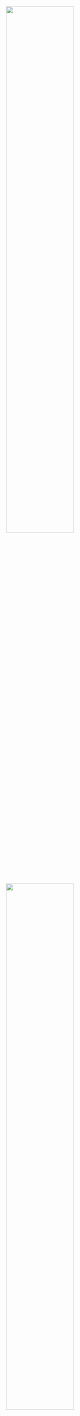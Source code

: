 <p align="center">
  <br>
  <img src="./image/mkty_cn_dark.svg#gh-dark-mode-only" style="width:60%;">
  <img src="./image/mkty_cn_light.svg#gh-light-mode-only" style="width:60%;">
</p>
<br>

# 明康慧医——基于LLM与多模态人工智能的健康管理与辅助诊疗系统的设计与实现

## 🌍 文档语言

<p style="display: flex;align-items: center;">
  <img src="./image/PRC_flag.svg" alt="PRC" style="height: 1em;" /> 
  &nbsp;<a href="./README.md"><b>简体中文</b></a>&nbsp;|&nbsp;
  <img src="./image/USA_flag.svg" alt="USA" style="height: 1em;" /> 
  &nbsp;<a href="./README_EN.md"><b>英语 (English)</b></a>&nbsp;|&nbsp;
  <img src="./image/SRV_flag.svg" alt="SRV" style="height: 1em;" /> 
  &nbsp;<a href="./README_VN.md"><b>越南语 (Tiếng Việt)</b></a>
</p>

> 请注意，本文档的英文与越南文版本均使用LLM翻译自中文版本，有人工校对但差错难免，若出现英文或越南文版本内容与中文版本的不一致时，以中文为准。

**项目全称：** 明康慧医（英语：_Minh Khoe Tue Y_；越南语：_Minh Khỏe Tuệ Y_；喃字：_明劸慧醫_）——基于LLM与多模态人工智能的健康管理与辅助诊疗系统的设计与实现 ( **简称:** 明康慧医智慧医疗系统 )

## 📖 项目介绍

以本毕业设计论文的“摘要”部分作为项目介绍：

&nbsp;&nbsp;&nbsp;&nbsp;在新时代互联网应用与技术进一步普及与人工智能技术飞速发展的双重驱动下，计算机技术在医健领域的应用可谓愈加广泛，大众对医健日渐增加的需求难以为传统的诊疗与保健管理模式所满足，其面临的诸多如诊断效率低下、医资配置不均、患者不便利与决策依赖经验等问题已相对严重。因此，如何利用互联网与前沿的人工智能技术，特别是利用大规模语言模型（LLM）与多模态技术来提升医疗保健相关业务的数字化、智能化已成为一个重要的课题。为更好地探讨互联网技术以及大语言模型与多模态等AI技术在医疗领域的潜力，本研究设计并实现了**明康慧医——基于LLM与多模态人工智能的健康管理与辅助诊疗系统**，本人同时也为提高医患交流效率和优化诊疗的流程尽一份作为本科毕业生的微薄之力。

&nbsp;&nbsp;&nbsp;&nbsp;本平台是一个集**注册登录、个人信息管理、多模态智能辅诊、医疗问答、诊疗论坛、病历管理、诊疗事项清单管理、资源中心及后台管理**九大模块于一体的分布式系统平台。系统宏观架构采用前后端分离设计，业务逻辑层后端基于`Python Flask`框架，数据库采用`MySQL`的方案，`RabbitMQ`实现完成业务逻辑端与智能服务端的异步消息通信，构建分布式微服务部署；前端页面组件化与交互效果采用`Vue3`、`axios`与`Element Plus`实现，系统鉴权通过JWT机制实现，保障数据的安全。

&nbsp;&nbsp;&nbsp;&nbsp;在AI智能服务端方面，“智能多模态辅诊”基于`BioMedCLIP`对比学习模型与`MarianMTModel`中英文神经机器翻译模型的级联架构，通过输入的医学影像，计算多条待判中文诊断描述为正确的相对概率分布。医疗问答、问题深度研究及其它语言生成任务均利用`MKTY-3B-Chat`大模型。该LLM以`Qwen2.5-3B-Instruct`为底座，采用`LLaMA-Factory`利用大量医学领域文本微调而成。问题深度研究模块基于“大模型讨论机制”，是为本人自研的一种LLM生成模式，可充分挖掘大模型内部的知识且可引导其推理。

&nbsp;&nbsp;&nbsp;&nbsp;“明康慧医”系统的具体设计与实现过程的描述在本文中得以完整呈现。这次研究首先明确了本系统开发的行业背景与选择上述技术路线的依据，然后在技术可行性角度，分层次解析了核心功能需求与实现方案，系统架构中各模块的工作原理与技术要点在文中以重点说明，全部性能指标在测试环节得到了覆盖测试。本人在文末总结了当前的成果，还作了后续改进方向的计划。这项医疗数字化的项目是为本人的一次探索，如能引发学生们对AI医疗的关注，吸引更多同学参与该领域，这便是本研究最大的价值所在。

**关键词：`医疗数字化`；`辅助诊疗`；`大规模语言模型`；`多模态`；`Vue3`；`Python Flask`；**

**下图展示了项目的系统架构：**

<div style="padding: 15px; text-align:center;">
  <img src="./image/architecture/architecture.svg" alt="系统架构" style="width:85%;" />
</div><br>

**下图展示了项目的系统功能模块：**

<div style="padding: 15px; text-align:center; background-color: rgb(255,255,255)">
  <img src="./image/module_structure/module_structure.svg" alt="系统功能" style="width:85%;" />
</div><br>

## 🛠️ 技术栈

本项目主要使用了以下库、组件或开源项目：

- **前端：** Vue.js、Element Plus、Axios、marked.js、DOMPurify、highlight.js、jQuery
- **后端：** Python Flask、pika、weasyprint、smtplib、PIL、argon2、rich、SQLAlchemy
- **数据库：** MySQL
- **消息队列：** RabbitMQ
- **机器学习与大模型：** PyTorch、Transformers、Qwen2.5-3B-Instruct

## 🤖 人工智能技术

### 明康慧医大模型 (MKTY-3B-Chat)

> 明康慧医大模型权重公开地址：
> [https://huggingface.co/Duyu/MKTY-3B-Chat](https://huggingface.co/Duyu/MKTY-3B-Chat)

&nbsp;&nbsp;&nbsp;&nbsp;明康慧医大模型（英语：_MKTY-3B-Chat Large-scale Language Model_；越南语：_MKTY-3B-Chat Mô hình Ngôn ngữ Quy mô Lớn_）是本项目的重要组成部分，为本人2025级齐鲁工业大学（山东省科学院）计算机科学与技术学部本科毕业设计而开发。

&nbsp;&nbsp;&nbsp;&nbsp;模型参数量`3.09B`，量化精度`BF16`，其在医学、医疗及生物学领域进行了微调与优化，其表现优于底座模型通义千问`Qwen2.5-3B-Instruct`。微调过程采用`LoRA`算法，仅针对中文语言。微调时使用增量预训练`Pretrain`与指令监督微调`SFT`两种方法，并分四个微调步骤进行，具体来说就是一轮增量预训练+一轮指令监督交替进行两次，这样做是考虑到底座模型规模不大，吸收知识的能力跟巨大规模模型相比稍逊一筹，若只进行一轮微调，那么经过SFT后大模型可能会遗忘掉其先在增量训练阶段学习到的知识，执行两轮微调可减轻大模型的灾难性遗忘。

&nbsp;&nbsp;&nbsp;&nbsp;训练数据方面：语料数据包含为生物领域广泛文本、医学诊断与问答、医学考试选择题以及自我意识等。在本项目中，MKTY大模型的使用场景是医疗问答、大模型讨论、总结诊疗计划、根据病历诊断和推荐药物，本人针对这四条用途准备了数据集，医学生物广泛知识文本用以在增量预训练阶段增加大模型的医疗专业知识，医学问答数据集用于指令监督微调，增强大模型回答问题的能力，医学诊断用于增强大模型诊断病历的能力，使用医学考试选择题的目的是告诉模型一个问题及其回答正确答案的回答模式，在大模型讨论机制功能中，不论是独立智能体角色还是主持人角色，都应该针对某问题结合已有的答案做出自己的判断，而教会大模型做医考选择题即可达到训练大模型按这种模式来回答问题的目的。另外“自我意识”是指通过指令监督，使模型得知自己是谁，由谁开发等，这部分数据由我本人设定。

&nbsp;&nbsp;&nbsp;&nbsp;大模型所用训练数据总量约为`2.88 GB`（解压后约为`6.79 GB`），是为从全网各网站平台以及本人个人关系获得的，所有训练数据均为开源的，并且是在不违反开源协议的合法情况下使用的，由于数据来源数量非常大且难以统计，以下仅列出了主要的数据来源网址，所有数据用于训练前都做过二次清洗和规整格式等预处理：

| 部分数据来源网址 |
| ----- |
| https://huggingface.co/datasets/Flmc/DISC-Med-SFT/tree/main |
| https://huggingface.co/datasets/Bolin97/MedicalQA/tree/main |
| https://huggingface.co/datasets/tyang816/MedChatZH/tree/main |
| https://huggingface.co/datasets/TigerResearch/MedCT/tree/main |
| https://huggingface.co/datasets/hajhouj/med_qa/tree/main |
| https://huggingface.co/datasets/ChenWeiLi/Medtext_zhtw |
| 其它数据集（从略） |

&nbsp;&nbsp;&nbsp;&nbsp;感谢上述开源数据集的提供者为本研究提供的帮助。另外，下方的损失值图展示了大模型在增量训练微调过程中交叉熵损失下降的过程。增量训练时设置了3个多epoch，每个epoch需遍历训练6000个批次的数据，共训练20000个批次，下图可以直观的看出损失。

<img src="./image/Loss_Figure.svg" alt="损失值图" style="width:85%;" />

<details>

<summary><b>单击此处展开MKTY大模型推理Demo代码</b></summary>

#### 模型加载及文本生成函数定义

```python
from transformers import AutoModelForCausalLM, AutoTokenizer

def load_model_and_tokenizer(model_name):
    model = AutoModelForCausalLM.from_pretrained(
        model_name,
        torch_dtype="auto",
        device_map="auto"
    )
    tokenizer = AutoTokenizer.from_pretrained(model_name)
    return model, tokenizer


def generate_response(prompt, messages, model, tokenizer, max_new_tokens=2000):
    messages.append({"role": "user", "content": prompt})
    text = tokenizer.apply_chat_template(
        messages,
        tokenize=False,
        add_generation_prompt=True
    )
    model_inputs = tokenizer([text], return_tensors="pt").to(model.device)
    generated_ids = model.generate(
        **model_inputs,
        max_new_tokens=max_new_tokens
    )
    generated_ids = [
        output_ids[len(input_ids):] for input_ids, output_ids in zip(model_inputs.input_ids, generated_ids)
    ]
    response = tokenizer.batch_decode(generated_ids, skip_special_tokens=True)[0]
    messages.append({"role": "assistant", "content": response})
    return response

```

#### 普通问答模式

```python
if __name__ == "__main__":
    model_name = r"MKTY-3B-Chat"
    messages = []
    model, tokenizer = load_model_and_tokenizer(model_name)
    while True:
        prompt = input("User> ")
        if prompt == "exit":
            break
        response = generate_response(prompt, messages, model, tokenizer)
        print("MKTY>", response)
```

#### 大模型讨论机制(LLMDM)

```python
if __name__ == "__main__":
    model_name = "MKTY-3B-Chat"
    discuss_rounds = 3
    agent_number = 3
    model, tokenizer = load_model_and_tokenizer(model_name)
    messages_arr = [[] for _ in range(agent_number)]
    while True:
        prompt = input("User> ")
        if prompt == "exit":
            break
        moderator_opinion = "暂无"
        for i in range(discuss_rounds):
            responses_arr = []
            prompt_per_round = "- 问题：\n" + prompt + "\n - 上轮讨论主持人意见：\n" + moderator_opinion + "\n - 请你结合主持人意见，对上述医疗或医学专业的问题发表详细观点，可以质疑并说明理由。\n"
            for j in range(agent_number):
                messages = messages_arr[j]
                response = generate_response(prompt_per_round, messages, model, tokenizer)
                responses_arr.append(response)
                print(f"第{i + 1}轮讨论，LLM {j + 1}观点>\n", response)
                print("-------------------")
            moderator_prompt = "- 问题：\n" + prompt + "\n\n"
            for res_index in range(len(responses_arr)):
                moderator_prompt = moderator_prompt + f"- LLM {res_index + 1}观点：\n" + responses_arr[res_index] + "\n\n"
            moderator_prompt = moderator_prompt + "对于给定的医疗相关问题，请综合各LLM观点，结合自身知识，得出你自己的判断，尽可能详尽，全部都分析到位，还要充分说明理由。\n"
            moderator_opinion = generate_response(moderator_prompt, [], model, tokenizer)
            print(f"第{i + 1}轮讨论，主持人的意见>\n", moderator_opinion)
            print("-------------------")
            clear_history(messages_arr)

```

</details>

### 智能体深度分析

&nbsp;&nbsp;&nbsp;&nbsp;智能体深度分析功能基于本人自研的大模型讨论机制`LLMDM`。该方法有智能体个数、讨论回合数与判敛阈值三个超参数，完全相同的若干大模型（`MKTY-3B-Chat`）在会话上下文不同时不认为是同一个智能体。第一轮讨论过程是，系统通过设置多个上下文数组模拟多个智能体，让每个智能体分别回答待深入研究的问题，然后由没有会话上文的“主持人”智能体总结各方发言。以后每轮讨论，都将上轮主持人的总结和原问题拼接合并，并由各智能体基于自己的会话上下文再分别回答合并后的prompt，最后主持人总结，周而复始,直至达到最大讨论轮次数。

&nbsp;&nbsp;&nbsp;&nbsp;然后是“判敛”的过程：用`BigBird`将最后一轮讨论各方的输出计算句子嵌入向量，然后计算各向量两两之差的平均值，以此反应各方达成共识的程度，即讨论语义收敛程度，这个数值可供人类用户作参考。

### 融合文本的时间序列预测模型

&nbsp;&nbsp;&nbsp;&nbsp;目前基于深度学习方法的各领域时间序列预测问题所使用最多的算法是`LSTM`或`GRU`，直至去年（2024年）也才有学者受NLP技术的启发提出基于`Transformer`的时序预测模型，但这些方法都没有考虑到时间序列与多模态相结合。

&nbsp;&nbsp;&nbsp;&nbsp;本次研究中，本人基于`GRU`，尝试性地设计了一种基于医学文书的医疗时间序列预测模型，模型原理：主要使用门控循环单元进行初步的时间序列预测，而后通过FFT计算历史时间序列的频域，将频域中各频率序数对应的振幅向量与相位向量拼接得到频域特征，随后用`BigBird`提取医学文本描述的句子嵌入，利用交叉注意力机制计算出频域联合特征向量与该句子嵌入的分数矩阵，从而得出加权频域联合特征。将此特征向量拆解并求逆FFT可得到一个差值时序数据，与此同时将求逆FFT前的频域数据通过一个线性层，求得一个阈值向量，利用门控的思想将这个阈值向量与求得的差值时序数据相乘，再加到基础GRU输出的结果上，作为模型最终的输出。

&nbsp;&nbsp;&nbsp;&nbsp;这样设计的思想在于，时间序列的频域反映了序列的整体情况，而不像时域那样局限于局部时间，计算文本特征与序列频域特征的交叉注意力因而有意义，比如以心电图举例，文本描述“心跳加速”，那么从频域角度看，这句话代表的是整个心电图波形更高频部分的振幅增大，这很容易通过交叉注意力向某高频部分的振幅加权权重增大来反映出来，而时序数据理论上无法体现。

**下图展示了时序预测模型结构：**

<div style="padding: 10px; text-align:center; background-color: rgb(255,255,255)">
  <img src="./image/time_series_prediction_model/time_series_prediction_model.svg" alt="时间序列预测模型" style="width:75%;" />
</div>

#### 公式化表达

<details>

<summary><b>单击此处展开模型公式化表达</b></summary>

##### 1. 文本编码部分

首先，将输入的医学文本信息 $T$ 通过预训练的`BigBird`文本编码器进行编码，得到文本特征向量 $H_T$：

$$
H_T = \text{BigBird}(T)
$$

其中，`BigBird`的参数是冻结的，不参与后续训练。

##### 2. 医学时间序列频域转换

输入的医学时间序列数据 $X$ 通过快速傅里叶变换 (`FFT`) 得到频域表示 $X_f$：

$$
X_f = \text{FFT}(X)
$$

##### 3. 序列时域特征提取

时间序列同时输入到`GRU`网络提取时序特征 $H_s$：

$$
H_s = \text{GRU}(X)
$$

##### 4. 交叉注意力机制

将文本编码的结果 $H_T$ 生成 Query ($Q$) 和 Key ($K$)，频域特征 $X_f$ 生成 Value ($V$)：

$$
Q = W_Q H_T,\quad K = W_K H_T,\quad V = W_V X_f
$$

计算注意力分数：

$$
A = \text{Softmax}\left(\frac{QK^T}{\sqrt{d_k}}\right)
$$

得到交叉注意力输出：

$$
O = A \cdot V
$$

##### 5. 门控机制

将交叉注意力输出 $O$ 经过 `Sigmoid` 函数，作为门控因子 $G$：

$$
G = \text{Sigmoid}(\text{IFFT}(O))
$$

##### 6. 模态融合

门控因子 $G$ 与 `GRU` 输出 $H_s$ 进行加权融合：

$$
H_f = G \cdot H_s
$$

最后，将融合后的特征输入全连接层进行预测：

$$
\hat{Y} = \text{Dense}(H_f + H_s)
$$

##### 符号说明

* $T$：医学文本
* $X$：医学时间序列数据
* $H_T$：文本编码特征
* $X_f$：时间序列频域表示
* $H_s$：时间序列时域特征
* $Q, K, V$：交叉注意力的 Query、Key、Value
* $A$：注意力矩阵
* $O$：交叉注意力输出
* $G$：门控因子
* $H_f$：融合后的特征
* $\hat{Y}$：预测结果
* $W_Q, W_K, W_V$：可学习权重矩阵

</details>

## 🚀 项目运行

### 1. 硬件配置

&nbsp;&nbsp;&nbsp;&nbsp;本系统是一个分布式系统，建议按性能要求部署至多台服务器，业务逻辑后端、数据库端、SSR前端服务器无特别要求。有明显性能要求的部分是智能服务层，其中明康慧医大模型权重及推理时缓存等共需8GB显存，BioMedCLIP需2GB显存，BigBird需2GB显存，时序预测模型显存占用可忽略。只部署一部分或不部署智能服务层也可以启动系统，但只能启动系统业务逻辑后端和CSR/SSR前端，且系统中相应AI服务不可用。

### 2. 克隆代码及模型权重

#### （1）代码克隆

```bash
git clone https://github.com/duyu09/MKTY-System.git
```

#### （2）模型权重下载

- （1）明康慧医大模型仓库大小：`6.19 GB`

```bash
git lfs install
git clone https://huggingface.co/Duyu/MKTY-3B-Chat
```

- （2）BioMedCLIP模型仓库大小：`790 MB`

```bash
git lfs install
git clone https://huggingface.co/microsoft/BiomedCLIP-PubMedBERT_256-vit_base_patch16_224
```

- （3）MarianMT模型仓库大小：`1.18 GB`

该仓库无需专门克隆，当小规模模型模块首次启动时，`transformers`库会自动从`Hugging Face`下载该模型到系统缓存目录，部署时须确保磁盘空间充足。考虑到服务器可能位于中国大陆地区，项目中所有涉及联系`Hugging Face`的代码文件头部已添加设置进程环境变量的语句，目的是将<https://huggingface.co/>重定向至中国国内镜像站<https://hf-mirror.com/>，若您的服务器不在中国大陆管辖网段内，请删除相关代码语句。

- （4）MKTY融合文本的医学时间序列预测模型

暂不开放预训练模型。模型权重大小不超过`10 MB`。

### 3. 环境搭建

&nbsp;&nbsp;&nbsp;&nbsp;针对不同服务，环境依赖也不同。本系统业务逻辑后端及智能服务后端均依赖`Python 3.9+`环境以及`RabbitMQ`消息队列，`RabbitMQ`又依赖`Erlang`语言环境。安装`Python`及`RabbitMQ`的方法此处不再赘述，请访问[Python官方网站](https://www.python.org/downloads/)以及[RabbitMQ官方网站](https://www.rabbitmq.com/download.html)。另外，部署时建议建立虚拟环境。

#### （1）业务逻辑后端

##### 环境安装

```bash
pip install -r requirements-rp.txt
```

##### 代码文件

`\backend\run.py`、`\backend\util.py`。

注意，`weasyprint`库依赖外部软件才能正常工作，该库的具体依赖项取决于操作系统等各种因素而不同，请就您的具体情况参考网络资源解决这个问题。

#### （2）大规模模型推理

##### 环境安装

```bash
pip install -r requirements-lm.txt
```

注意：`torch`和`transformers`库的版本取决于您的硬件环境和CUDA版本，请参考[PyTorch官方网站](https://pytorch.org/get-started/locally/)安装合适的版本。

##### 代码文件

`\backend\large_model.py`、`\backend\large_model_util.py`，以及您克隆的明康慧医大模型目录。

#### （3）小规模模型推理

##### 环境安装

```bash
pip install -r requirements-mm.txt
```

注意：`torch`和`transformers`库的版本取决于您的硬件环境和CUDA版本，请参考[PyTorch官方网站](https://pytorch.org/get-started/locally/)安装合适的版本。

##### 代码文件

`\backend\modest_model.py`、`\backend\modest_model_util.py`，以及您克隆的BioMedCLIP模型目录。

#### （4）BigBird与时序预测模型

##### 环境安装

```bash
pip install -r requirements-bb.txt
```

##### 代码文件

`\backend\tsbb_model.py`、`\backend\tsbb_model_util.py`。

#### （5）数据库建立

&nbsp;&nbsp;&nbsp;&nbsp;本系统依赖`MySQL`数据库，由于涉及JSON的存取，故须8.0及以上的版本。数据库的安装此处不再赘述，具体安装步骤请参考[MySQL官方网站](https://dev.mysql.com/doc/)。数据定义语言（建库SQL脚本）：`\backend\script.sql`，请执行之以建库。

#### （6）前端代码

&nbsp;&nbsp;&nbsp;&nbsp;本系统前端使用`Vite`打包工具进行开发时调试、运行和打包，并建议使用`Node v22.12.0+`环境和`yarn`包管理器，具体请分别参考[Node.js官方网站](https://nodejs.org/)和[Yarn官方网站](https://yarnpkg.com/)。前端代码目录：`\frontend`

#### （7）后台管理系统

&nbsp;&nbsp;&nbsp;&nbsp;本系统后台管理系统（后管端）也是基于`Python Flask`框架与`Vue`+`Vue-cli`进行开发，建议使用`Python 3.9+`与`Node v22.12.0+`环境。后管端前端代码目录：`\admin_frontend`，后管端后端代码目录：`\admin_backend`。

后管端前端依赖安装

```bash
cd \admin_frontend
yarn install
```

后管端后端依赖安装

```bash
pip install -r requirements-admin.txt
```

### 4. 部署运行

将代码、模型，以及各种环境、依赖均安装部署完毕后，**请先根据您的各项具体部署情况等修改代码中的全局变量** （如模型路径、数据库连接信息等各项信息），然后启动系统。可配置项位于`run.py`、`modest_model.py`、`large_model.py`代码文件的头部，具体内容此处不做赘述。另外，启动前，请您确保MySQL数据库服务以及各模块的RabbitMQ服务均已正常启动。

#### （1）业务逻辑后端

```bash
python \backend\run.py
```

#### （2）大规模模型推理

```bash
python \backend\large_model.py
```

#### （3）小规模模型推理

```bash
python \backend\modest_model.py
```

#### （4）前端代码

前端代码中`\frontend\src\api\api.js`文件的头部配置了业务逻辑后端API的路径及接口，请您修改后再启动和打包。

```bash
cd \frontend
yarn install  # 初始化
yarn dev  # 启动开发模式服务器
yarn build  # 打包构建
```

构建后的包可以通过多种方式部署、启动，比如使用`Nginx`反向代理服务器，请参考[Nginx官方文档](https://nginx.org/en/docs/)。也可以利用Python解释器直接运行，以下是示例命令：

```bash
cd dist
python -m http.server 8092
```

## 💻 系统前端UI效果

下列表格展示了部分系统前端UI效果，请放大图片查看。

| | | | |
| ----- | ----- | ----- | ----- |
| <img alt="forum_04" src="./image/ui_image/forum_04.jpg"/> | <img alt="forum_05" src="./image/ui_image/forum_05.jpg"/> | <img alt="homepage" src="./image/ui_image/homepage.jpg"/> | <img alt="homepage_02" src="./image/ui_image/homepage_02.jpg"/> |
| <img alt="homepage_03" src="./image/ui_image/homepage_03.jpg"/> | <img alt="medcial_list" src="./image/ui_image/medcial_list.jpg"/> | <img alt="medcial_list_02" src="./image/ui_image/medcial_list_02.jpg"/> | <img alt="medcial_list_03" src="./image/ui_image/medcial_list_03.jpg"/> |
| <img alt="mkty_chat" src="./image/ui_image/mkty_chat.jpg"/> | <img alt="mkty_chat_02" src="./image/ui_image/mkty_chat_02.jpg"/> | <img alt="mkty_chat_03" src="./image/ui_image/mkty_chat_03.jpg"/> | <img alt="mkty_chat_04" src="./image/ui_image/mkty_chat_04.jpg"/> |
| <img alt="mkty_chat_05" src="./image/ui_image/mkty_chat_05.jpg"/> | <img alt="multimodal_diagnosis" src="./image/ui_image/multimodal_diagnosis.jpg"/> | <img alt="multimodal_diagnosis_02" src="./image/ui_image/multimodal_diagnosis_02.jpg"/> | <img alt="multimodal_diagnosis_03" src="./image/ui_image/multimodal_diagnosis_03.jpg"/> |
| <img alt="welcome_page" src="./image/ui_image/welcome_page.jpg"/> | <img alt="welcome_page_02" src="./image/ui_image/welcome_page_02.jpg"/> |  |  |

## 🎓 项目作者及著作权声明

```
██\      ██\     ██\   ██\   ████████\  ██\     ██\
███\    ███ |    ██ | ██  |  \__██  __| \██\   ██  |
████\  ████ |    ██ |██  /      ██ |     \██\ ██  /
██\██\██ ██ |    █████  /       ██ |      \████  /
██ \███  ██ |    ██  ██<        ██ |       \██  /
██ |\█  /██ |    ██ |\██\       ██ |        ██ |
██ | \_/ ██ |██\ ██ | \██\ ██\  ██ |██\     ██ |██\
\__|     \__|\__|\__|  \__|\__| \__|\__|    \__|\__|
```

该项目用于2025年齐鲁工业大学（山东省科学院）计算机科学与技术学部毕业设计。

### 👤 项目作者

- **杜宇** (英语：_Du Yu_；越南语：_Đỗ Vũ_；电邮：<202103180009@stu.qlu.edu.cn> 与 <qluduyu09@163.com>)，齐鲁工业大学（山东省科学院）计算机科学与技术学部 2025届本科毕业生

### 🏫 毕业设计指导教师

- 校方老师：**姜文峰** (英语：_Jiang Wenfeng_；越南语：_Khương Văn Phong_)，齐鲁工业大学（山东省科学院）计算机科学与技术学部 副教授
- 企业方老师：**李君** (英语：_Li Jun_；越南语：_Lý Quân_)，安博教育科技集团([NYSE: AMBO](https://www.nyse.com/quote/XASE:AMBO)) 山东师创软件实训学院 高级软件工程师

### ⚖️ 开源协议

&nbsp;&nbsp;&nbsp;&nbsp;本系统基于 **添加了附加条款** 的`MPL-2.0` **(Mozilla Public License 2.0)** 开源协议公开发布，您下载、使用、修改、发布本软件系统项目或其源代码前请认真阅读并完全知晓、充分理解[LICENSE](./LICENSE)文件中的内容。

<details>

<summary><b>单击此处展开附加条款</b></summary>

-----

下述附加条款内容翻译自`LICENSE`文件结尾的英文，下述汉语翻译仅供参考。

#### 附加条款

##### 第1条

若本代码的任何部分（无论修改与否）被用于其他项目，则相关文件必须以`MPL-2.0`或兼容许可证开源。  

##### 第2条

必须在产品的文档、`README`或关于页面中明确声明对本软件的使用，包括以下内容；

- 本项目的名称；
- 官方仓库的链接；
- 原始作者的姓名或化名。  

##### 第3条

不得以任何方式混淆、删除或隐瞒本软件的开源性质及其在项目中使用的事实。

##### 第4条

著作权信息标注多语言要求

为了确保著作权与作者信息得到准确透明的标注，除非符合第`4.3`条所述豁免情形，必须遵守以下多语言要求：

##### 4.1 标注范围要求

在呈现著作权信息时，必须同时满足以下两种语言要求（除非符合第`4.3`条豁免情形）：

- ① 使用者国籍国现行有效的法定语言至少一种（若该国无法定语言，则采用该国事实上的通用语言）
- ② 中文（简体/繁体）、英语或越南语至少一种

##### 4.2 专有名词翻译规范

涉及项目的专有名词（含人名、机构名、作品名等）须优先采用本项目 README 文档提供的汉/英/越标准译法。如需翻译为其他语言，应遵循下列优先级：

- ① 目标语言所属国的强制性法律规定
- ② 国际标准化组织（ISO）相关规范
- ③ 外交领域的国际惯例

##### 4.3 语言数量豁免

符合以下任一情形时可免除多语言标注要求：

- 使用者国籍国的法定/通用语言本身属于中文（简体/繁体）、英语或越南语中的一种或多种
- 目标使用地区的法律有更严格的标注要求

##### 4.4 违规后果

未按本要求进行标注的行为，将被视为试图混淆或隐瞒：

- 本软件开源的事实
- 该开源项目在被使用作品中的实际应用事实
  
-----

</details>

#### 说明

1. 再次强调，请务必遵守`LICENSE`文件中规定的内容（MPL-2.0+附加条款）， **本人对侵犯著作权的行为持“零容忍”态度。** 本人完全赞成并欢迎他人使用本项目及源代码，但对于任何违反协议的侵权行为，本人必将对其追究法律责任，并要求其受到法律限度内最严厉的处罚与赔偿（顶格处罚）。

2. 侵权风险提示：将本项目的部分或全部当作商品售卖（包括但不限于以“课程设计”、“毕业设计”等名义）在`MPL-2.0`协议及附加条款中并不明确反对，但必须在醒目的位置标明本项目的名称（至少包含简称“明康慧医”）、原始作者（至少包含“杜宇”）、官方开源仓库链接（[https://github.com/duyu09/MKTY-System](https://github.com/duyu09/MKTY-System)）否则将有试图“混淆或隐瞒本软件的开源性质及其在项目中使用的事实”的嫌疑。

3. 若您发现有任何违反开源协议及上述内容的个人或组织，欢迎举报，举报方式包括但不限于向本项目任何一名作者发送举报邮件，或在项目所在的开源平台提起issue等方式。

## 🔗 友情链接

- 齐鲁工业大学（山东省科学院）: [https://www.qlu.edu.cn/](https://www.qlu.edu.cn/)
  
- 山东省计算中心（国家超级计算济南中心）: [https://www.nsccjn.cn/](https://www.nsccjn.cn/)

- 齐鲁工业大学（山东省科学院）计算机科学与技术学部: [http://jsxb.scsc.cn/](http://jsxb.scsc.cn/)

- 杜宇的GitHub主页: [https://github.com/duyu09/](https://github.com/duyu09/)

- 杜宇的Hugging Face主页: [https://huggingface.co/Duyu](https://huggingface.co/Duyu)

## 📊 访客统计

<div><b>Number of Total Visits (All of Duyu09's GitHub Projects): </b><br><img src="https://profile-counter.glitch.me/duyu09/count.svg" /></div> 

<div><b>Number of Total Visits (MKTY): </b>
<br><img src="https://profile-counter.glitch.me/duyu09-MKTY-SYSTEM/count.svg" /></div> 

